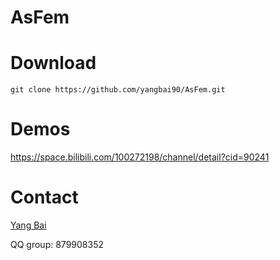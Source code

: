 
# AsFem


# Download
```
git clone https://github.com/yangbai90/AsFem.git
```

# Demos
https://space.bilibili.com/100272198/channel/detail?cid=90241



# Contact
[Yang Bai](mailto:walkandthinker@gmail.com)


QQ group: 879908352
